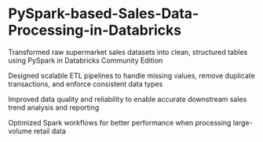# PySpark-based-Sales-Data-Processing-in-Databricks

Transformed raw supermarket sales datasets into clean, structured tables using PySpark in Databricks Community Edition

Designed scalable ETL pipelines to handle missing values, remove duplicate transactions, and enforce consistent data types

Improved data quality and reliability to enable accurate downstream sales trend analysis and reporting

Optimized Spark workflows for better performance when processing large-volume retail data
